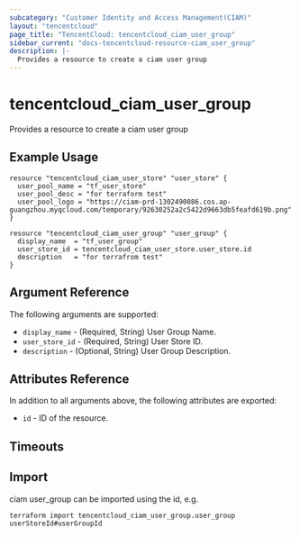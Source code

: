 ```yaml
---
subcategory: "Customer Identity and Access Management(CIAM)"
layout: "tencentcloud"
page_title: "TencentCloud: tencentcloud_ciam_user_group"
sidebar_current: "docs-tencentcloud-resource-ciam_user_group"
description: |-
  Provides a resource to create a ciam user group
---
```


# tencentcloud_ciam_user_group

Provides a resource to create a ciam user group

## Example Usage

```hcl
resource "tencentcloud_ciam_user_store" "user_store" {
  user_pool_name = "tf_user_store"
  user_pool_desc = "for terraform test"
  user_pool_logo = "https://ciam-prd-1302490086.cos.ap-guangzhou.myqcloud.com/temporary/92630252a2c5422d9663db5feafd619b.png"
}

resource "tencentcloud_ciam_user_group" "user_group" {
  display_name  = "tf_user_group"
  user_store_id = tencentcloud_ciam_user_store.user_store.id
  description   = "for terrafrom test"
}
```

## Argument Reference

The following arguments are supported:

* `display_name` - (Required, String) User Group Name.
* `user_store_id` - (Required, String) User Store ID.
* `description` - (Optional, String) User Group Description.

## Attributes Reference

In addition to all arguments above, the following attributes are exported:

* `id` - ID of the resource.



## Timeouts

<no value>


## Import

ciam user_group can be imported using the id, e.g.

```
terraform import tencentcloud_ciam_user_group.user_group userStoreId#userGroupId
```

